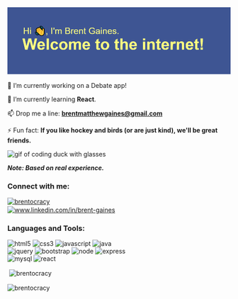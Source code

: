 <img src="https://raw.githubusercontent.com/brentocracy/brentocracy/main/header.png" alt="introductory banner">

🔭 I’m currently working on a Debate app!

🌱 I’m currently learning **React**.

📫 Drop me a line: **brentmatthewgaines@gmail.com**

⚡ Fun fact: **If you like hockey and birds (or are just kind), we'll be great friends.**

<img src="https://media.giphy.com/media/RbDKaczqWovIugyJmW/giphy.gif?cid=ecf05e47dsvge87d0gumxhzriyqx961wjdio8hyglh2byzt8&rid=giphy.gif&ct=g" alt="gif of coding duck with glasses" />

***Note: Based on real experience.***

<h3 align="left">Connect with me:</h3>
<p align="left">
<p align="left"> <a href="https://twitter.com/brentocracy" target="blank"><img src="https://img.shields.io/twitter/follow/brentocracy?logo=twitter&style=for-the-badge" alt="brentocracy" </p></a><br>
<a href="https://linkedin.com/in/brent-gaines" target="blank"><img align="center" src="https://img.shields.io/badge/LinkedIn-0077B5?style=for-the-badge&logo=linkedin&logoColor=white" alt="www.linkedin.com/in/brent-gaines"/></a>
</p>

<h3 align="left">Languages and Tools:</h3>
<p align="left"><img src="https://img.shields.io/badge/HTML5-E34F26?style=for-the-badge&logo=html5&logoColor=white" alt="html5"/> <img src="https://img.shields.io/badge/CSS3-darkblue?style=for-the-badge&logo=css3&logoColor=white" alt="css3"/> <img src="https://img.shields.io/badge/JavaScript-F7DF1E?style=for-the-badge&logo=javascript&logoColor=black" alt="javascript"/> <img src="https://img.shields.io/badge/Java-ED8B00?style=for-the-badge&logo=java&logoColor=white" alt="java"/> <br>
 <img src="https://img.shields.io/badge/jQuery-darkgreen?style=for-the-badge&logo=jquery&logoColor=white" alt="jquery"/> <img src="https://img.shields.io/badge/Bootstrap-563D7C?style=for-the-badge&logo=bootstrap&logoColor=white" alt="bootstrap"/> <img src="https://img.shields.io/badge/Node.js-43853D?style=for-the-badge&logo=node.js&logoColor=white" alt="node"/> <img src="https://img.shields.io/badge/Express.js-404D59?style=for-the-badge&logo=express" alt="express"/> <br> <img src="https://img.shields.io/badge/MySQL-00B2FF?style=for-the-badge&logo=mysql&logoColor=white" alt="mysql"/> <img src="https://img.shields.io/badge/React-black?style=for-the-badge&logo=react&logoColor=yellow" alt="react"/>
</p>
<p>&nbsp;<img align="center" src="https://github-readme-streak-stats.herokuapp.com/?user=brentocracy&count_private=true&show_icons=true&theme=yeblu" alt="brentocracy" /></p>

<p><img align="center" src="https://github-readme-stats.vercel.app/api?username=brentocracy&theme=yeblu" alt="brentocracy" /></p>
